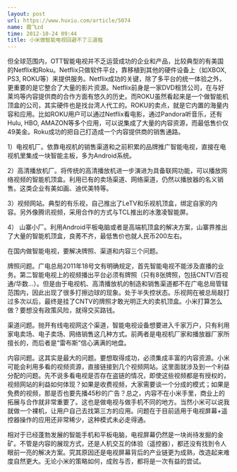 ```yaml
---
layout: post
url: https://www.huxiu.com/article/5074
name: 霞飞zd
time: 2012-10-24 09:44
title: 小米做智能电视回避不了三道槛
---
```

但全球范围内，OTT智能电视并不乏运营成功的企业和产品，比较典型的有美国的Netflix和Roku。Netflix只做软件平台，靠移植到其他的硬件设备上（如XBOX, PS3, ROKU等）来提供服务。Netflix成功的关键，除了多平台的统一体验之外，更重要的是它整合了大量的影片资源。Netflix前身是一家DVD租赁公司，在与好莱坞等内容提供商的合作方面有悠久的历史。而ROKU虽然看起来是一个做智能机顶盒的公司，其实硬件也是找台湾人代工的。ROKU的卖点，就是它内置的海量内容和应用。比如ROKU用户可以通过Netflix看电影，通过Pandora听音乐，还有Hulu, HBO, AMAZON等多个应用，可以说集成了大量的内容资源，而最低售价仅49美金。Roku成功的把自己打造成一个内容提供商的销售通路。

1）电视机厂。依靠电视机的销售渠道和之前积累的品牌推广智能电视，直接在电视机里集成一块智能主板，多为Android系统。

2）高清播放机厂。将传统的高清播放机进一步演进为具备联网功能，可以播放网络视频的智能机顶盒。利用已有的卖场渠道、网络渠道，仍然以播放器的名义销售。这类企业有美如画、迪优美特等。

3）视频网站。典型的有乐视，自己推出了LeTV和乐视机顶盒，绑定自家的内容。另外像腾讯视频，采用合作的方式与TCL推出的冰激凌智能屏。

4） 山寨小厂。利用Android平板电脑或者是高端机顶盒的解决方案，山寨界推出了大量的智能机顶盒，良莠不齐，最低售价也就人民币200左右。

在国内做智能电视，要解决牌照、渠道和内容三个问题。

牌照问题。广电总局2011年18号文有明确规定，首先智能电视不能涉及直播的业务。第二智能电视上的视频播出平台必须有牌照（只有8张牌照，包括CNTV/百视通/华数...）。但是由于电视机、高清播放机的制造和销售渠道都不在广电总局管辖范围内，因此出现了很多打擦边球的现象。处于半失控状态。乐视网在被总局敲打过多次以后，最终是挂了CNTV的牌照才敢光明正大的卖机顶盒。小米打算怎么做？要想没有政策风险，就得交买路钱。

渠道问题。抛开有线电视网这个渠道，智能电视设备想要进入千家万户，只有利用家电卖场、电子卖场、网络销售这几种方式。前两者是电视机厂家和播放器厂家所擅长的，而后者是“雷布斯”信心满满的地盘。

内容问题。这其实是最大的问题。要想取得成功，必须集成丰富的内容资源。小米可能会利用多看的视频资源，直接链接到几个视频网站。这里面就涉及到一个利益分配的问题。先不说多看电视是否存在盗链的情况，即使这些视频都是有授权的，视频网站的利益如何体现？如果是收费视频，大家需要谈一个分成的模式；如果是免费的视频，那是否也要先播45秒的广告？总之，内容不在小米手里，商业上的拓展与合作就非常重要了。这也是做电视与做手机不同的地方。当然小米可以说我就做一个裸机，让用户自己去找第三方的应用。问题在于目前适用于电视屏幕+遥控器操作的应用还非常稀少，这种模式未必走得通。

相对于已经蓬勃发展的智能手机和平板电脑，电视屏幕仍然是一块尚待发掘的金矿。不管是内容的展现方式，还是人机交互的体验（遥控器），都还没有找到令人眼前一亮的解决方案。究其原因还是电视屏幕背后的产业链更为成熟，改造起来难度自然更大。无论小米的策略如何，成败与否，都将是一次有益的尝试。

